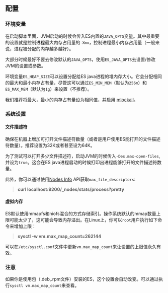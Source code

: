 ## 配置

### 环境变量

在启动脚本里面，JVM启动的时候会传入ES内置的`JAVA_OPTS`变量。其中最重要的设置就是控制进程最大内存占用量的`-Xmx`，控制进程最小内存占用量（一般来说，进程被分配的内存越多越好）。

大部分时候最好不要去修改默认的`JAVA_OPTS`，使用`ES_JAVA_OPTS`去设置/修改JVM的设置或参数。

环境变量`ES_HEAP_SIZE`可以设置分配给ES java进程的堆内存大小。它会分配相同的最大和最小内存占有量，尽管这可以通过`ES_MIN_MEM`（默认为`256m`）和`ES_MAX_MEM`（默认为`1g`）来设置（不推荐）。

我们推荐将最大，最小的内存占有量设为相同值，并启用
[mlockall](https://www.elastic.co/guide/en/elasticsearch/reference/current/setup-configuration.html#setup-configuration-memory)。

### 系统设置

#### 文件描述符

确保在机器上增加可打开文件描述符数量（或者是用户使用ES能打开的文件描述符数量）。推荐设置为32K或者甚至设为64K。

为了测试可以打开多少文件描述符，启动JVM的时候传入`-Des.max-open-files`,并设为`true`。这会在ES java进程启动的时候打印出进程能够打开的文件描述符数量。

此外，你可以通过使用[Nodes Info](https://www.elastic.co/guide/en/elasticsearch/reference/current/cluster-nodes-info.html) API获取`max_file_descriptors`:

> **curl localhost:9200/_nodes/stats/process?pretty**

#### 虚拟内存

ES默认使用mmapfs和niofs混合的方式存储索引。操作系统默认的mmap数量上限可能太少了，这可能会导致内存溢出。在Linux上，你可以`root`用户执行如下命令来增加上限：

> **sysctl -w vm.max_map_count=262144**

可以在`/etc/sysctl.conf`文件中更新`vm.max_map_count`来让设置的上限值永久有效。

### 注意

如果你是使用包（.deb,.rpm文件）安装的ES，这个设置会自动改变。可以通过执行`sysctl vm.max_map_count`来查看。


